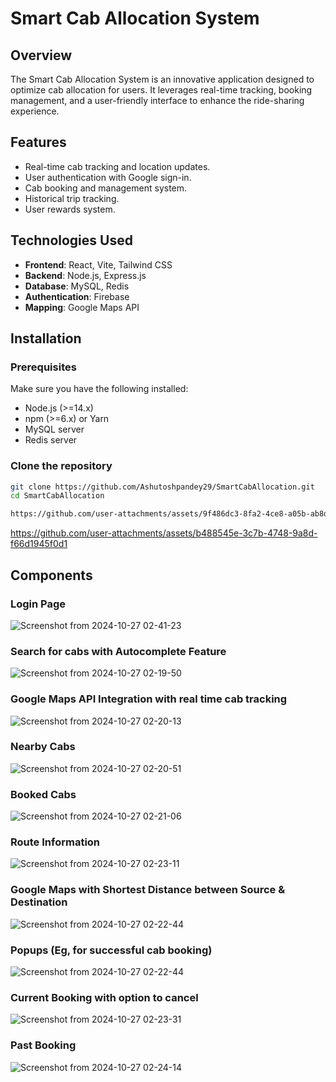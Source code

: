 # Smart Cab Allocation System

## Overview

The Smart Cab Allocation System is an innovative application designed to optimize cab allocation for users. It leverages real-time tracking, booking management, and a user-friendly interface to enhance the ride-sharing experience.

## Features

- Real-time cab tracking and location updates.
- User authentication with Google sign-in.
- Cab booking and management system.
- Historical trip tracking.
- User rewards system.

## Technologies Used

- **Frontend**: React, Vite, Tailwind CSS
- **Backend**: Node.js, Express.js
- **Database**: MySQL, Redis
- **Authentication**: Firebase
- **Mapping**: Google Maps API

## Installation

### Prerequisites

Make sure you have the following installed:

- Node.js (>=14.x)
- npm (>=6.x) or Yarn
- MySQL server
- Redis server

### Clone the repository

```bash
git clone https://github.com/Ashutoshpandey29/SmartCabAllocation.git
cd SmartCabAllocation

https://github.com/user-attachments/assets/9f486dc3-8fa2-4ce8-a05b-ab8dc86f57f4


```
https://github.com/user-attachments/assets/b488545e-3c7b-4748-9a8d-f66d1945f0d1

## Components

### Login Page

![Screenshot from 2024-10-27 02-41-23](https://github.com/user-attachments/assets/93a32a50-7b87-415f-a183-6721eca6e21b)

### Search for cabs with Autocomplete Feature

![Screenshot from 2024-10-27 02-19-50](https://github.com/user-attachments/assets/66b1e50f-3ef4-4284-8596-b2927f23558d)

### Google Maps API Integration with real time cab tracking

![Screenshot from 2024-10-27 02-20-13](https://github.com/user-attachments/assets/84194608-e2b5-4cd4-b27e-6a020569c0e7)

### Nearby Cabs

![Screenshot from 2024-10-27 02-20-51](https://github.com/user-attachments/assets/2c927092-efcb-43b0-aa62-c9ffb9c4d622)

### Booked Cabs

![Screenshot from 2024-10-27 02-21-06](https://github.com/user-attachments/assets/74d27a4b-2d8b-4d64-9312-f532825703cb)

### Route Information

![Screenshot from 2024-10-27 02-23-11](https://github.com/user-attachments/assets/dd8e5b71-e775-4ff5-9b04-10d20f5d3dac)

### Google Maps with Shortest Distance between Source & Destination

![Screenshot from 2024-10-27 02-22-44](https://github.com/user-attachments/assets/617595db-cfca-4091-8f11-5ffb7962ca42)

### Popups (Eg, for successful cab booking)

![Screenshot from 2024-10-27 02-22-44](https://github.com/user-attachments/assets/65dcc14b-ab9e-494b-a929-634372fd3662)

### Current Booking with option to cancel

![Screenshot from 2024-10-27 02-23-31](https://github.com/user-attachments/assets/25c8c202-860c-48ca-b9bc-e9e452efaf26)

### Past Booking

![Screenshot from 2024-10-27 02-24-14](https://github.com/user-attachments/assets/dd87f907-2a22-4bae-95be-54316c4fc471)









